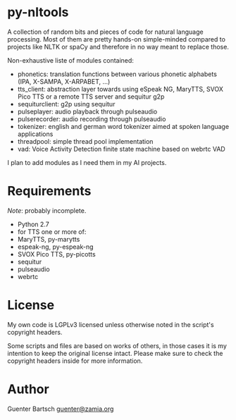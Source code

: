 # py-nltools

A collection of random bits and pieces of code for natural language processing. Most of them are
pretty hands-on simple-minded compared to projects like NLTK or spaCy and therefore in no way meant
to replace those. 

Non-exhaustive liste of modules contained:

* phonetics: translation functions between various phonetic alphabets (IPA, X-SAMPA, X-ARPABET, ...)
* tts\_client: abstraction layer towards using eSpeak NG, MaryTTS, SVOX Pico TTS or a remote TTS server and sequitur g2p
* sequiturclient: g2p using sequitur
* pulseplayer: audio playback through pulseaudio
* pulserecorder: audio recording through pulseaudio
* tokenizer: english and german word tokenizer aimed at spoken language applications
* threadpool: simple thread pool implementation
* vad: Voice Activity Detection finite state machine based on webrtc VAD

I plan to add modules as I need them in my AI projects.


Requirements
============

*Note*: probably incomplete.

* Python 2.7 
* for TTS one or more of:
 * MaryTTS, py-marytts
 * espeak-ng, py-espeak-ng
 * SVOX Pico TTS, py-picotts
* sequitur
* pulseaudio
* webrtc

License
=======

My own code is LGPLv3 licensed unless otherwise noted in the script's copyright
headers.

Some scripts and files are based on works of others, in those cases it is my
intention to keep the original license intact. Please make sure to check the
copyright headers inside for more information.

Author
======

Guenter Bartsch <guenter@zamia.org>

